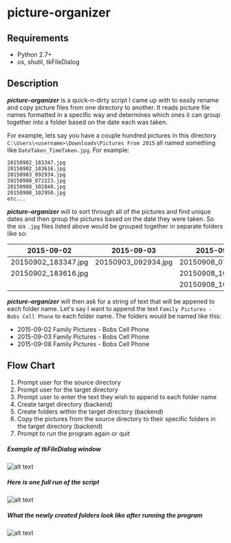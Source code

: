 # picture-organizer

## Requirements
* Python 2.7+
* os, shutil, tkFileDialog

## Description
***picture-organizer*** is a quick-n-dirty script I came up with to easily rename and copy picture files from one directory to another. It reads picture file names formatted in a specific way and determines which ones it can group together into a folder based on the date each was taken.

For example, lets say you have a couple hundred pictures in this directory `C:\Users\<username>\Downloads\Pictures From 2015` all named something like `DateTaken_TimeTaken.jpg`. For example:
```
20150902_183347.jpg
20150902_183616.jpg
20150903_092934.jpg
20150908_072223.jpg
20150908_102840.jpg
20150908_102950.jpg
etc...
```

***picture-organizer*** will to sort through all of the pictures and find unique dates and then group the pictures based on the date they were taken. So the six `.jpg` files listed above would be grouped together in separate folders like so:

| 2015-09-02 | 2015-09-03 | 2015-09-08 |
|:---:|:---:|:---:|
| 20150902_183347.jpg | 20150903_092934.jpg | 20150908_072223.jpg |
| 20150902_183616.jpg | | 20150908_102840.jpg |
| | | 20150908_102950.jpg |

***picture-organizer*** will then ask for a string of text that will be appened to each folder name. Let's say I want to append the text `Family Pictures - Bobs Cell Phone` to each folder name. The folders would be named like this:
* 2015-09-02 Family Pictures - Bobs Cell Phone
* 2015-09-03 Family Pictures - Bobs Cell Phone
* 2015-09-08 Family Pictures - Bobs Cell Phone

## Flow Chart
1. Prompt user for the source directory
2. Prompt user for the target directory
3. Prompt user to enter the text they wish to append to each folder name
4. Create target directory (backend)
5. Create folders within the target directory (backend)
6. Copy the pictures from the source directory to their specific folders in the target directory (backend)
7. Prompt to run the program again or quit

##### Example of tkFileDialog window

![alt text](https://cloud.githubusercontent.com/assets/17801234/16480140/b5d24fc8-3e61-11e6-85d3-19445de1eeae.PNG "tkFileDialog Window")

##### Here is one full run of the script

![alt text](https://cloud.githubusercontent.com/assets/17801234/16480062/58fa8d42-3e61-11e6-98ac-455080015175.PNG "Full Run")

##### What the newly created folders look like after running the program

![alt text](https://cloud.githubusercontent.com/assets/17801234/16480108/950b9cc2-3e61-11e6-880d-95c643afcf78.PNG "Newly Created Folders")
